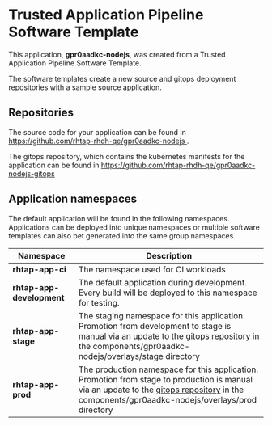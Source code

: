 # Trusted Application Pipeline Software Template

This application, **gpr0aadkc-nodejs**, was created from a Trusted Application Pipeline Software Template.

The software templates create a new source and gitops deployment repositories with a sample source application. 

## Repositories

The source code for your application can be found in [https://github.com/rhtap-rhdh-qe/gpr0aadkc-nodejs ](https://github.com/rhtap-rhdh-qe/gpr0aadkc-nodejs ).
 
The gitops repository, which contains the kubernetes manifests for the application can be found in 
[https://github.com/rhtap-rhdh-qe/gpr0aadkc-nodejs-gitops ](https://github.com/rhtap-rhdh-qe/gpr0aadkc-nodejs-gitops ) 

## Application namespaces 

The default application will be found in the following namespaces. Applications can be deployed into unique namespaces or multiple software templates can also bet generated into the same group namespaces.  

|  Namespace   |  Description   |  
| -------- | -------- |
| **rhtap-app-ci** | The namespace used for CI workloads |
| **rhtap-app-development** | The default application during development. Every build will be deployed to this namespace for testing. |
| **rhtap-app-stage** | The staging namespace for this application. Promotion from development to stage is manual via an update to the [gitops repository](https://github.com/rhtap-rhdh-qe/gpr0aadkc-nodejs-gitops ) in the components/gpr0aadkc-nodejs/overlays/stage directory |
| **rhtap-app-prod** | The production namespace for this application. Promotion from stage to production is manual via an update to the [gitops repository](https://github.com/rhtap-rhdh-qe/gpr0aadkc-nodejs-gitops ) in the components/gpr0aadkc-nodejs/overlays/prod directory |